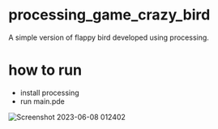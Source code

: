 # processing_game_crazy_bird
A simple version of flappy bird developed using processing.

# how to run
- install processing
- run main.pde

![Screenshot 2023-06-08 012402](https://github.com/isaacchenoc/processing_game_crazy_bird/assets/39108652/e747096b-489c-4c8b-9363-32efec9bbc68)
